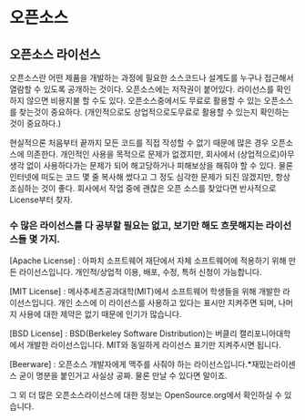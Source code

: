 # 오픈소스

## 오픈소스 라이선스

오픈소스란 어떤 제품을 개발하는 과정에 필요한 소스코드나 설계도를 누구나 접근해서 열람할 수 있도록 공개하는 것이다.
오픈소스에는 저작권이 붙어있다. 라이선스를 확인하지 않으면 비용지불 할 수도 있다.
오픈소스중에서도 무료로 활용할 수 있는 오픈소스를 찾는것이 중요하다. (개인적으로도 상업적으로도무료로 활용할 수 있는지 확인하는 것이 중요하다.)

현실적으론 처음부터 끝까지 모든 코드를 직접 작성할 수 없기 때문에 많은 경우 오픈소스에 의존한다.
개인적인 사용을 목적으로 문제가 없겠지만, 회사에서 (상업적으로)아무 생각 없이 사용하다가는 문제가 되어 해고당하거나 피해보상을 해줘야 할 수 있다.
물론 인터넷에 떠도는 코드 몇 줄 복사해 썼다고 그 정도 심각한 문제가 되진 않겠지만, 항상 조심하는 것이 좋다.
회사에서 작업 중에 괜찮은 오픈 소스를 찾았다면 반사적으로 License부터 찾자.

### 수 많은 라이선스를 다 공부할 필요는 없고, 보기만 해도 흐뭇해지는 라이선스들 몇 가지.

[Apache License]
: 아파치 소프트웨어 재단에서 자체 소프트웨어에 적용하기 위해 만든 라이선스입니다.
  개인적/상업적 이용, 배포, 수정, 특허 신청이 가능합니다.
  
[MIT License]
: 메사추세츠공과대학(MIT)에서 소프트웨어 학생들을 위해 개발한 라이선스입니다.
  개인 소스에 이 라이선스를 사용하고 있다는 표시만 지켜주면 되며, 나머지 사용에 대한 제약은 없기 때문에 인기가 많습니다.
  
[BSD License]
: BSD(Berkeley Software Distribution)는 버클리 캘리포니아대학에서 개발한 라이선스입니다.
  MIT와 동일하게 라이선스 표기만 지켜주시면 됩니다.
  
[Beerware]
: 오픈소스 개발자에게 맥주를 사줘야 하는 라이선스입니다.*재밌는라이센스 굳이 명분을 붙인거고 사실상 공짜.
  물론 만날 수 있다면 말이죠.
  
  그 외 더 많은 오픈소스라이선스에 대한 정보는 OpenSource.org에서 확인하실 수 있습니다.
  

  